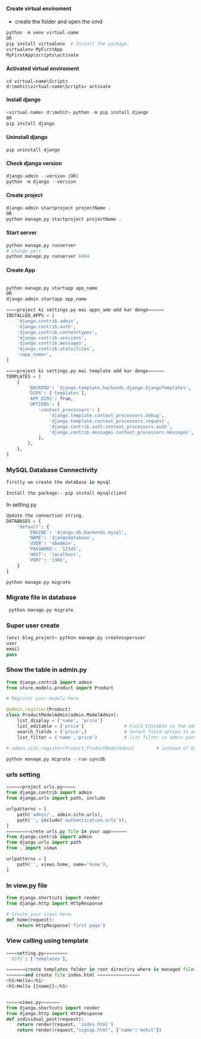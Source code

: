 #### **Create virtual enviroment**
* create the folder and open the cmd
```python
python -m venv virtual-name
OR
pip install virtualenv  # Install the package.
virtualenv MyFirstApp
MyFirstApp\scripts\activate
```

#### **Activated virtual enviroment**
```pyhton
cd virtual-name\Scripts
d:\mohit\virtual-name\Scripts> activate
```

#### **Install django**
```python
<virtual-name> d:\mohit> python -m pip install django
OR
pip install django
```

#### **Uninstall django**
```python
pip uninstall django
```

#### **Check django version**
```python
django-admin --version (OR)
python -m django --version
```

#### **Create project**
```python
django-admin startproject projectName .
OR
python manage.py startproject projectName .
```

#### **Start server**
```python
python manage.py runserver
# change port
python manage.py runserver 8484
```

#### **Create App**
```python

python manage.py startapp app_name
OR
django-admin startapp app_name

====project ki settings.py mai appn_ame add kar denge======
INSTALLED_APPS = [
    'django.contrib.admin',
    'django.contrib.auth',
    'django.contrib.contenttypes',
    'django.contrib.sessions',
    'django.contrib.messages',
    'django.contrib.staticfiles',
    '<app_name>',
]

====project ki settings.py mai template add kar denge======
TEMPLATES = [
    {
        'BACKEND': 'django.template.backends.django.DjangoTemplates',
        'DIRS': ['templates'],
        'APP_DIRS': True,
        'OPTIONS': {
            'context_processors': [
                'django.template.context_processors.debug',
                'django.template.context_processors.request',
                'django.contrib.auth.context_processors.auth',
                'django.contrib.messages.context_processors.messages',
            ],
        },
    },
]
```

### MySQL Database Connectivity
```python
firstly we create the database in mysql
```
```python
Install the package:- pip install mysqlclient 
```
In setting.py
```python
Update the connection string.
DATABASES = {
    'default': {
        'ENGINE': 'django.db.backends.mysql',
        'NAME': 'djangodatabase',
        'USER': 'dbadmin',
        'PASSWORD': '12345',
        'HOST': 'localhost',
        'PORT': '3306',
    }
}
```
```python
python manage.py migrate
```

### **Migrate file in database**
```python
 python manage.py migrate
```

### **Super user create**
```python
(env) blog_project> python manage.py createsuperuser
user
email
pass
```

### **Show the table in admin.py**
```python
from django.contrib import admin
from store.models.product import Product

# Register your models here.

@admin.register(Product)
class ProductModelAdmin(admin.ModelAdmin):
	list_display = ['name', 'price']
	list_editable = ['price']				# Field Editable in the admin pannel.
	search_fields = ('price',)				# Serach field option in admin pannel
	list_filter = ('name','price')	        # list filter in admin pannel
 
# admin.site.register(Product,ProductModelAdmin) 		# instead of @admin.register(Product)
```

```python
python manage.py migrate --run-syncdb
```


### **urls setting**
```python
======project urls.py=====
from django.contrib import admin
from django.urls import path, include

urlpatterns = [
    path('admin/', admin.site.urls),
    path('', include('authentication.urls')),
]
=========crete urls.py file in your app======
from django.contrib import admin
from django.urls import path
from . import views

urlpatterns = [
	path('', views.home, name='home'),
]
```

### **In view.py file**
```python
from django.shortcuts import render
from django.http import HttpResponse

# Create your views here.
def home(request):
	return HttpResponse('first page')
```

### **View calling using template**
```python
====setting.py=========
 'DIRS': ['templates'],

=======create templates folder in root directiry where is managed file=====
=======and create file index.html ================
<h1>Hello</h1>
<h1>Hello {{name}}</h1>


=====views.py=======
from django.shortcuts import render
from django.http import HttpResponse
def individual_post(request):
    return render(request, 'index.html')
    return render(request,"signup.html", {'name':'mohit'})
```

